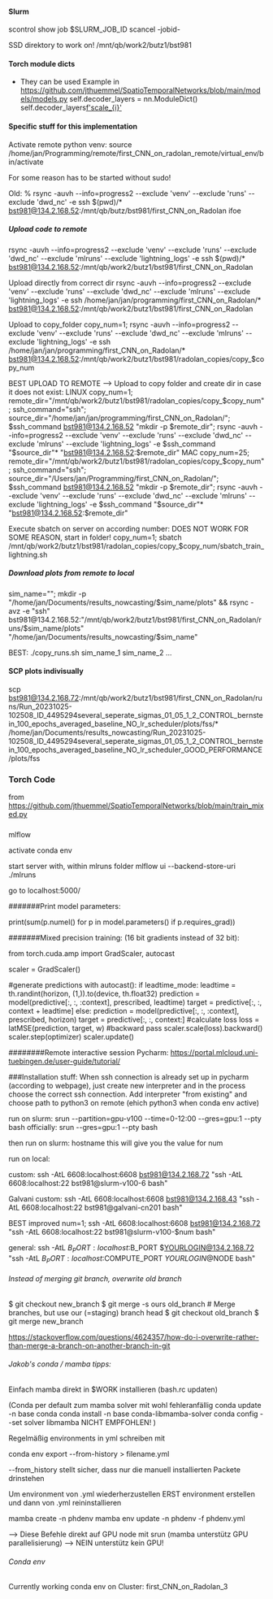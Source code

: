 
#### Slurm
scontrol show job $SLURM_JOB_ID
scancel -jobid-

SSD direktory to work on!
/mnt/qb/work2/butz1/bst981

#### Torch module dicts
- They can be used 
Example in https://github.com/jthuemmel/SpatioTemporalNetworks/blob/main/models/models.py
self.decoder_layers = nn.ModuleDict()
self.decoder_layers[f'scale_{i}'](z)

#### Specific stuff for this implementation
Activate remote python venv:
source /home/jan/Programming/remote/first_CNN_on_radolan_remote/virtual_env/bin/activate

For some reason has to be started without sudo!

Old:
% rsync -auvh --info=progress2 --exclude 'venv' --exclude 'runs' --exclude 'dwd_nc' -e ssh $(pwd)/* bst981@134.2.168.52:/mnt/qb/butz/bst981/first_CNN_on_Radolan
ifoe

##### Upload code to remote
rsync -auvh --info=progress2 --exclude 'venv' --exclude 'runs' --exclude 'dwd_nc' --exclude 'mlruns' --exclude 'lightning_logs' -e ssh $(pwd)/* bst981@134.2.168.52:/mnt/qb/work2/butz1/bst981/first_CNN_on_Radolan

Upload directly from correct dir
rsync -auvh --info=progress2 --exclude 'venv' --exclude 'runs' --exclude 'dwd_nc' --exclude 'mlruns' --exclude 'lightning_logs' -e ssh /home/jan/jan/programming/first_CNN_on_Radolan/* bst981@134.2.168.52:/mnt/qb/work2/butz1/bst981/first_CNN_on_Radolan

Upload to copy_folder
copy_num=1; rsync -auvh --info=progress2 --exclude 'venv' --exclude 'runs' --exclude 'dwd_nc' --exclude 'mlruns' --exclude 'lightning_logs' -e ssh /home/jan/jan/programming/first_CNN_on_Radolan/* bst981@134.2.168.52:/mnt/qb/work2/butz1/bst981/radolan_copies/copy_$copy_num

BEST UPLOAD TO REMOTE --> Upload to copy folder and create dir in case it does not exist:
LINUX
copy_num=1; remote_dir="/mnt/qb/work2/butz1/bst981/radolan_copies/copy_$copy_num"; ssh_command="ssh"; source_dir="/home/jan/jan/programming/first_CNN_on_Radolan/"; $ssh_command bst981@134.2.168.52 "mkdir -p $remote_dir"; rsync -auvh --info=progress2 --exclude 'venv' --exclude 'runs' --exclude 'dwd_nc' --exclude 'mlruns' --exclude 'lightning_logs' -e $ssh_command "$source_dir"* "bst981@134.2.168.52:$remote_dir"
MAC
copy_num=25; remote_dir="/mnt/qb/work2/butz1/bst981/radolan_copies/copy_$copy_num"; ssh_command="ssh"; source_dir="/Users/jan/Programming/first_CNN_on_Radolan/"; $ssh_command bst981@134.2.168.52 "mkdir -p $remote_dir"; rsync -auvh --exclude 'venv' --exclude 'runs' --exclude 'dwd_nc' --exclude 'mlruns' --exclude 'lightning_logs' -e $ssh_command "$source_dir"* "bst981@134.2.168.52:$remote_dir"

Execute sbatch on server on according number:
DOES NOT WORK FOR SOME REASON, start in folder!
copy_num=1; sbatch /mnt/qb/work2/butz1/bst981/radolan_copies/copy_$copy_num/sbatch_train_lightning.sh

##### Download plots from remote to local
sim_name=""; mkdir -p "/home/jan/Documents/results_nowcasting/$sim_name/plots" && rsync -avz -e "ssh" bst981@134.2.168.52:"/mnt/qb/work2/butz1/bst981/first_CNN_on_Radolan/runs/$sim_name/plots" "/home/jan/Documents/results_nowcasting/$sim_name"

BEST:
./copy_runs.sh sim_name_1 sim_name_2 ...

#### SCP plots indivisually
scp bst981@134.2.168.72:/mnt/qb/work2/butz1/bst981/first_CNN_on_Radolan/runs/Run_20231025-102508_ID_4495294several_seperate_sigmas_01_05_1_2_CONTROL_bernstein_100_epochs_averaged_baseline_NO_lr_scheduler/plots/fss/* /home/jan/Documents/results_nowcasting/Run_20231025-102508_ID_4495294several_seperate_sigmas_01_05_1_2_CONTROL_bernstein_100_epochs_averaged_baseline_NO_lr_scheduler_GOOD_PERFORMANCE/plots/fss

### Torch Code

from https://github.com/jthuemmel/SpatioTemporalNetworks/blob/main/train_mixed.py

###
mlflow

activate conda env

start server with, within mlruns folder
mlflow ui --backend-store-uri ./mlruns

go to localhost:5000/


#######Print model parameters:

print(sum(p.numel() for p in model.parameters() if p.requires_grad))

#######Mixed precision training: (16 bit gradients instead of 32 bit):

from torch.cuda.amp import GradScaler, autocast

scaler = GradScaler()

#generate predictions     with autocast():    if leadtime_mode:    leadtime = th.randint(horizon, (1,)).to(device, th.float32)    prediction = model(predictive[:, :, :context], prescribed, leadtime)    target = predictive[:, :, context + leadtime]    else:    prediction = model(predictive[:, :, :context], prescribed, horizon)    target = predictive[:, :, context:]    #calculate loss    loss = latMSE(prediction, target, w)    #backward pass        scaler.scale(loss).backward()    scaler.step(optimizer)           scaler.update()



########Remote interactive session Pycharm:
https://portal.mlcloud.uni-tuebingen.de/user-guide/tutorial/ 

###Installation stuff:
When ssh connection is already set up in pycharm (according to webpage), just create new interpreter and in the process
choose the correct ssh connection. Add interpreter "from existing" and choose path to python3 on remote (ehich python3 when conda env active)

run on slurm:
srun --partition=gpu-v100 --time=0-12:00 --gres=gpu:1 --pty bash
officially:
srun --gres=gpu:1 --pty bash

then run on slurm:
hostname
this will give you the value for num


run on local:

custom:
ssh -AtL 6608:localhost:6608 bst981@134.2.168.72 "ssh -AtL 6608:localhost:22 bst981@slurm-v100-6 bash"

Galvani custom:
ssh -AtL 6608:localhost:6608 bst981@134.2.168.43 "ssh -AtL 6608:localhost:22 bst981@galvani-cn201 bash"


BEST improved
num=1; ssh -AtL 6608:localhost:6608 bst981@134.2.168.72 "ssh -AtL 6608:localhost:22 bst981@slurm-v100-$num bash"

general:
ssh -AtL $B_PORT:localhost:$B_PORT $YOURLOGIN@134.2.168.72 "ssh -AtL $B_PORT:localhost:$COMPUTE_PORT $YOURLOGIN@$NODE bash"



###### Instead of merging git branch, overwrite old branch

$ git checkout new_branch
$ git merge -s ours old_branch # Merge branches, but use our (=staging) branch head
$ git checkout old_branch
$ git merge new_branch

https://stackoverflow.com/questions/4624357/how-do-i-overwrite-rather-than-merge-a-branch-on-another-branch-in-git 


###### Jakob's conda / mamba tipps:

Einfach mamba direkt in $WORK installieren (bash.rc updaten) 

(Conda per default zum mamba solver mit wohl fehleranfällig
conda update -n base conda
conda install -n base conda-libmamba-solver
conda config --set solver libmamba
NICHT EMPFOHLEN!
)

Regelmäßig environments in yml schreiben mit

conda env export --from-history > filename.yml

--from_history stellt sicher, dass nur die manuell installierten Packete drinstehen

Um environment von .yml wiederherzustellen ERST environment erstellen und dann von .yml reininstallieren

mamba create -n phdenv
mamba env update -n phdenv -f phdenv.yml

--> Diese Befehle direkt auf GPU node mit srun (mamba unterstütz GPU parallelisierung)
--> NEIN unterstütz kein GPU!


###### Conda env
Currently working conda env on Cluster:
first_CNN_on_Radolan_3
